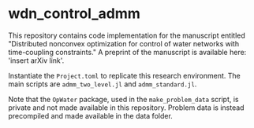 # wdn_control_admm
This repository contains code implementation for the manuscript entitled "Distributed nonconvex optimization for control of water networks with time-coupling constraints." A preprint of the manuscript is available here: 'insert arXiv link'.

Instantiate the `Project.toml` to replicate this research environment. The main scripts are `admm_two_level.jl` and `admm_standard.jl`.

Note that the `OpWater` package, used in the `make_problem_data` script, is private and not made available in this repository. Problem data is instead precompiled and made available in the data folder.
